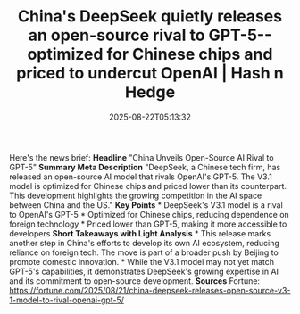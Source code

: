 ﻿---
title: "China's DeepSeek quietly releases an open-source rival to GPT-5--optimized for Chinese chips and priced to undercut OpenAI | Hash n Hedge"
date: "2025-08-22T05:13:32"
category: "Markets"
summary: ""
slug: "chinas-deepseek-quietly-releases-an-opensource-rival-to-gpt5"
source_urls:
  - ""
seo:
  title: "China's DeepSeek quietly releases an open-source rival to GPT-5--optimized for Chinese chips and priced to undercut OpenAI | Hash n Hedge | Hash n Hedge"
  description: ""
  keywords: ["news", "markets", "brief"]
---
Here's the news brief:  **Headline** "China Unveils Open-Source AI Rival to GPT-5"  **Summary Meta Description** "DeepSeek, a Chinese tech firm, has released an open-source AI model that rivals OpenAI's GPT-5. The V3.1 model is optimized for Chinese chips and priced lower than its counterpart. This development highlights the growing competition in the AI space between China and the US."  **Key Points**  * DeepSeek's V3.1 model is a rival to OpenAI's GPT-5 * Optimized for Chinese chips, reducing dependence on foreign technology * Priced lower than GPT-5, making it more accessible to developers  **Short Takeaways with Light Analysis**  * This release marks another step in China's efforts to develop its own AI ecosystem, reducing reliance on foreign tech. The move is part of a broader push by Beijing to promote domestic innovation. * While the V3.1 model may not yet match GPT-5's capabilities, it demonstrates DeepSeek's growing expertise in AI and its commitment to open-source development.  **Sources** Fortune: https://fortune.com/2025/08/21/china-deepseek-releases-open-source-v3-1-model-to-rival-openai-gpt-5/